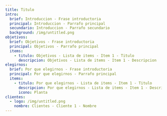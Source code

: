 ```yaml
---
title: Titulo
intro:
  brief: Introduccion - Frase introductoria
  principal: Introduccion - Parrafo principal
  secundario: Introduccion - Parrafo secundario
  background: /img/untitled.png
objetivos:
  brief: Objetivos - Frase introductoria
  principal: Objetivos - Parrafo principal
  items:
    - titulo: Objetivos - Lista de items - Item 1 - Titulo
      descripcion: Objetivos - Lista de items - Item 1 - Descripcion
elegirnos:
  brief: Por que elegirnos - Frase introductoria
  principal: Por que elegirnos - Parrafo principal
  items:
    - titulo: Por que elegirnos - Lista de items - Item 1 - Titulo
      descripcion: Por que elegirnos - Lista de items - Item 1 - Descripcion
      icono: Planta
clientes:
  - logo: /img/untitled.png
    nombre: Clientes - Cliente 1 - Nombre
---
```

